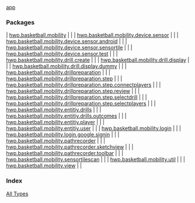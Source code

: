 [app](.)

### Packages

| [hwp.basketball.mobility](hwp.basketball.mobility/index.md) |  |
| [hwp.basketball.mobility.device.sensor](hwp.basketball.mobility.device.sensor/index.md) |  |
| [hwp.basketball.mobility.device.sensor.android](hwp.basketball.mobility.device.sensor.android/index.md) |  |
| [hwp.basketball.mobility.device.sensor.sensortile](hwp.basketball.mobility.device.sensor.sensortile/index.md) |  |
| [hwp.basketball.mobility.device.sensor.test](hwp.basketball.mobility.device.sensor.test/index.md) |  |
| [hwp.basketball.mobility.drill.create](hwp.basketball.mobility.drill.create/index.md) |  |
| [hwp.basketball.mobility.drill.display](hwp.basketball.mobility.drill.display/index.md) |  |
| [hwp.basketball.mobility.drill.display.dummy](hwp.basketball.mobility.drill.display.dummy/index.md) |  |
| [hwp.basketball.mobility.drillpreparation](hwp.basketball.mobility.drillpreparation/index.md) |  |
| [hwp.basketball.mobility.drillpreparation.step](hwp.basketball.mobility.drillpreparation.step/index.md) |  |
| [hwp.basketball.mobility.drillpreparation.step.connectplayers](hwp.basketball.mobility.drillpreparation.step.connectplayers/index.md) |  |
| [hwp.basketball.mobility.drillpreparation.step.review](hwp.basketball.mobility.drillpreparation.step.review/index.md) |  |
| [hwp.basketball.mobility.drillpreparation.step.selectdrill](hwp.basketball.mobility.drillpreparation.step.selectdrill/index.md) |  |
| [hwp.basketball.mobility.drillpreparation.step.selectplayers](hwp.basketball.mobility.drillpreparation.step.selectplayers/index.md) |  |
| [hwp.basketball.mobility.entitiy.drills](hwp.basketball.mobility.entitiy.drills/index.md) |  |
| [hwp.basketball.mobility.entitiy.drills.outcomes](hwp.basketball.mobility.entitiy.drills.outcomes/index.md) |  |
| [hwp.basketball.mobility.entitiy.player](hwp.basketball.mobility.entitiy.player/index.md) |  |
| [hwp.basketball.mobility.entitiy.user](hwp.basketball.mobility.entitiy.user/index.md) |  |
| [hwp.basketball.mobility.login](hwp.basketball.mobility.login/index.md) |  |
| [hwp.basketball.mobility.login.google.signin](hwp.basketball.mobility.login.google.signin/index.md) |  |
| [hwp.basketball.mobility.pathrecorder](hwp.basketball.mobility.pathrecorder/index.md) |  |
| [hwp.basketball.mobility.pathrecorder.sketchview](hwp.basketball.mobility.pathrecorder.sketchview/index.md) |  |
| [hwp.basketball.mobility.pathrecorder.toolbar](hwp.basketball.mobility.pathrecorder.toolbar/index.md) |  |
| [hwp.basketball.mobility.sensortilescan](hwp.basketball.mobility.sensortilescan/index.md) |  |
| [hwp.basketball.mobility.util](hwp.basketball.mobility.util/index.md) |  |
| [hwp.basketball.mobility.view](hwp.basketball.mobility.view/index.md) |  |

### Index

[All Types](alltypes/index.md)
